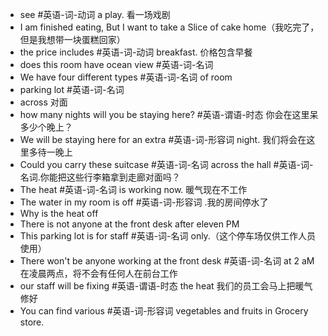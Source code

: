 - see #英语-词-动词 a play. 看一场戏剧
- I am finished eating, But I want to take a Slice of cake home（我吃完了，但是我想带一块蛋糕回家）
- the price includes #英语-词-动词 breakfast. 价格包含早餐
-  does this room have ocean view #英语-词-名词 
- We have four different types #英语-词-名词 of room
- parking lot #英语-词-名词 
- across 对面
- how many nights will you be staying here? #英语-谓语-时态 你会在这里呆多少个晚上？
- We will be staying here for an extra #英语-词-形容词  night. 我们将会在这里多待一晚上
-  Could you carry these suitcase #英语-词-名词  across the hall #英语-词-名词.你能把这些行李箱拿到走廊对面吗？
- The heat #英语-词-名词 is working now. 暖气现在不工作
- The water in my room is off #英语-词-形容词 .我的房间停水了
- Why is the heat off
- There is not anyone at the front desk after eleven PM
- This parking lot is for staff #英语-词-名词 only.（这个停车场仅供工作人员使用）
- There won't be anyone working at the front desk #英语-词-名词  at 2 aM 在凌晨两点，将不会有任何人在前台工作
- our staff will be fixing #英语-谓语-时态 the heat 我们的员工会马上把暖气修好
- You can find various #英语-词-形容词 vegetables and fruits in Grocery store.